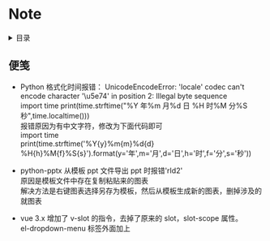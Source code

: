 # Note

<!-- markdown="1" is required for GitHub Pages to render the TOC properly. -->
<details markdown="1">
  <summary>目录</summary>

- [便笺](#便笺)
- [链接](#链接)
</details>

## 便笺

- Python 格式化时间报错：
  UnicodeEncodeError: 'locale' codec can't encode character '\u5e74' in position 2: Illegal byte sequence  
  import time
  print(time.strftime("%Y 年%m 月%d 日 %H 时%M 分%S 秒",time.localtime()))  
  报错原因为有中文字符，修改为下面代码即可  
  import time  
  print(time.strftime('%Y{y}%m{m}%d{d} %H{h}%M{f}%S{s}').format(y='年',m='月',d='日',h='时',f='分',s='秒'))

- python-pptx 从模板 ppt 文件导出 ppt 时报错'rId2'  
  原因是模板文件中存在复制粘贴来的图表  
  解决方法是右键图表选择另存为模板，然后从模板生成新的图表，删掉涉及的就图表

- vue 3.x 增加了 v-slot 的指令，去掉了原来的 slot，slot-scope 属性。  
  el-dropdown-menu 标签外面加上<template v-slot:dropdown> </el-dropdown-menu>

## 链接

https://blog.csdn.net/qq_43561840/article/details/105137417

https://blog.csdn.net/weixin_44111864/article/details/106079486?utm_medium=distribute.pc_relevant.none-task-blog-BlogCommendFromMachineLearnPai2-1.channel_param&depth_1-utm_source=distribute.pc_relevant.none-task-blog-BlogCommendFromMachineLearnPai2-1.channel_param

https://blog.csdn.net/xiazeqiang2018/article/details/81190275

https://blog.csdn.net/JavaGreenhand520/article/details/107376395/

https://www.cnblogs.com/rogerwu/p/9274193.html

https://blog.csdn.net/weixin_43788115/article/details/103494316?utm_medium=distribute.pc_aggpage_search_result.none-task-blog-2~all~sobaiduend~default-2-103494316.nonecase&utm_term=elementui%E4%B8%8A%E4%BC%A0%E5%9B%BE%E7%89%87%20%E5%BF%85%E5%A1%AB

https://blog.csdn.net/liona_koukou/article/details/82998069?utm_medium=distribute.pc_aggpage_search_result.none-task-blog-2~all~first_rank_v2~rank_v25-1-82998069.nonecase&utm_term=elementui%E4%B8%8A%E4%BC%A0%E5%9B%BE%E7%89%87%20%E5%BF%85%E5%A1%AB

https://www.jianshu.com/p/4b6040f326f5

https://blog.csdn.net/weixin_41166682/article/details/106722754

https://www.runoob.com/js/js-obj-array.html

https://www.runoob.com/jsref/jsref-indexof-array.html

https://www.runoob.com/jsref/jsref-string-includes.html

https://www.runoob.com/jsref/jsref-includes.html

https://blog.csdn.net/weixin_43254676/article/details/89636887

https://segmentfault.com/q/1010000014179934

https://blog.csdn.net/weixin_46743083/article/details/107788275
、
、
https://blog.csdn.net/weixin_43743804/article/details/106691954?utm_medium=distribute.pc_relevant_t0.none-task-blog-BlogCommendFromMachineLearnPai2-1.channel_param&depth_1-utm_source=distribute.pc_relevant_t0.none-task-blog-BlogCommendFromMachineLearnPai2-1.channel_param

https://blog.csdn.net/wy6250000/article/details/83755114

https://blog.csdn.net/qq_36451496/article/details/90633072

https://blog.csdn.net/qq_24642909/article/details/103612058

https://www.runoob.com/jsref/met-win-settimeout.html

https://blog.csdn.net/weixin_42042250/article/details/89147348

https://developer.mozilla.org/zh-CN/docs/Web/JavaScript/Reference/Global_Objects/Array/isArray
https://jingyan.baidu.com/article/3aed632ed6a9d77010809193.html

https://blog.csdn.net/sinat_27088253/article/details/51459443?utm_medium=distribute.pc_relevant.none-task-blog-BlogCommendFromMachineLearnPai2-2.edu_weight&depth_1-utm_source=distribute.pc_relevant.none-task-blog-BlogCommendFromMachineLearnPai2-2.edu_weight

https://zhuanlan.zhihu.com/p/71744331
https://blog.csdn.net/weixin_34202952/article/details/91445844?utm_medium=distribute.pc_relevant.none-task-blog-BlogCommendFromMachineLearnPai2-4.edu_weight
https://www.cnblogs.com/lhl66/p/9195901.html

https://www.runoob.com/jsref/prop-win-localstorage.html

https://www.jianshu.com/p/9cefe3d27449

https://blog.csdn.net/AiHuanhuan110/article/details/89160241?utm_medium=distribute.pc_relevant_t0.none-task-blog-BlogCommendFromMachineLearnPai2-1.edu_weight&depth_1-utm_source=distribute.pc_relevant_t0.none-task-blog-BlogCommendFromMachineLearnPai2-1.edu_weight
https://blog.csdn.net/qq_44469200/article/details/103679882?utm_medium=distribute.pc_relevant.none-task-blog-BlogCommendFromMachineLearnPai2-2.edu_weight&depth_1-utm_source=distribute.pc_relevant.none-task-blog-BlogCommendFromMachineLearnPai2-2.edu_weight
https://blog.csdn.net/weixin_40402192/article/details/80052887?utm_medium=distribute.pc_relevant.none-task-blog-BlogCommendFromMachineLearnPai2-4.edu_weight&depth_1-utm_source=distribute.pc_relevant.none-task-blog-BlogCommendFromMachineLearnPai2-4.edu_weight
https://blog.csdn.net/ll594317566/article/details/90666836

https://blog.csdn.net/XuM222222/article/details/98961165

JS 方法
https://www.runoob.com/jsref/jsref-splice.html
https://www.runoob.com/jsref/jsref-substring.html
https://www.runoob.com/jsref/jsref-includes.html

vue 计算属性和侦听属性
https://www.cnblogs.com/guozongzhang/p/10687989.html
https://www.cnblogs.com/malakaochi/p/9047458.html

前端 vue 中文件下载的几种方式
https://blog.csdn.net/mobile18611667978/article/details/88988884
https://blog.csdn.net/ju__ju/article/details/102463327?utm_medium=distribute.pc_relevant.none-task-blog-BlogCommendFromMachineLearnPai2-2.channel_param&depth_1-utm_source=distribute.pc_relevant.none-task-blog-BlogCommendFromMachineLearnPai2-2.channel_param
https://blog.csdn.net/qq_36940740/article/details/105792983?utm_medium=distribute.pc_relevant.none-task-blog-BlogCommendFromMachineLearnPai2-2.channel_param&depth_1-utm_source=distribute.pc_relevant.none-task-blog-BlogCommendFromMachineLearnPai2-2.channel_param
https://blog.csdn.net/qq_19313497/article/details/104234723?utm_medium=distribute.pc_relevant.none-task-blog-BlogCommendFromMachineLearnPai2-2.channel_param
https://segmentfault.com/q/1010000014569305
https://www.jianshu.com/p/6705e2eabaa1

js 数组、对象深拷贝
https://blog.csdn.net/weixin_42600599/article/details/108704342
https://blog.csdn.net/FungLeo/article/details/54931379?utm_medium=distribute.pc_relevant_t0.none-task-blog-OPENSEARCH-1.channel_param&depth_1-utm_source=distribute.pc_relevant_t0.none-task-blog-OPENSEARCH-1.channel_param

PDF 预览
https://ld246.com/article/1571550833725
https://www.jianshu.com/p/2f39de746900

hash 和 history 区别
https://blog.csdn.net/sayoko06/article/details/85321802

css 居中
https://www.cnblogs.com/clj2017/p/9293363.html
https://www.cnblogs.com/lxlw/p/11771001.html

滚动的玻璃球
https://wow.techbrood.com/fiddle/25757

python IRR
https://blog.csdn.net/huiguixian/article/details/90714331

圆环
https://www.cnblogs.com/xinsir/p/12074608.html

var htmlImage = '<img src="{% static '/assets/img/main/station_default.png' %}" alt=""/>'

实现 ECharts 双 Y 轴左右刻度线一致
https://blog.csdn.net/qq_40845885/article/details/82108525

https://www.jq22.com/webqd2565

同一个 dom 元素绑定的两个 class 优先级问题
https://blog.csdn.net/xinzaitt/article/details/84929040?utm_medium=distribute.pc_aggpage_search_result.none-task-blog-2~all~top_click~default-1-84929040.nonecase&utm_term=%E4%B8%A4%E4%B8%AAclass%E4%BC%98%E5%85%88%E7%BA%A7&spm=1000.2123.3001.4430

https://blog.csdn.net/qq_19306197/article/details/62885212

https://blog.csdn.net/eca33/article/details/90265563?utm_medium=distribute.pc_relevant.none-task-blog-BlogCommendFromMachineLearnPai2-1.compare&depth_1-utm_source=distribute.pc_relevant.none-task-blog-BlogCommendFromMachineLearnPai2-1.compare

p 标签首行缩进
https://blog.csdn.net/weixin_42223833/article/details/87987931

css 图片填充的几种方式
https://www.cnblogs.com/zly430/p/11375247.html

CSS3 自定义滚动条样式
https://www.cnblogs.com/ranyonsue/p/9487599.html

https://www.jianshu.com/p/c2addb233acd

https://jingyan.baidu.com/article/c275f6ba30b752e33d7567c7.html

https://www.cnblogs.com/nelsonlei/p/10154978.html

https://caniuse.com/
https://blog.csdn.net/weixin_42042250/article/details/89147348

